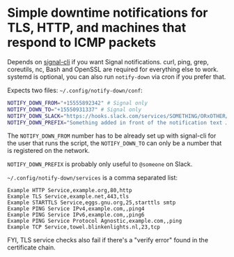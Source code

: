 # Simple downtime notifications for TLS, HTTP, and machines that respond to ICMP packets

Depends on [signal-cli](https://github.com/AsamK/signal-cli) if you want
Signal notifications. curl, ping, grep, coreutils, nc, Bash and OpenSSL are
required for everything else to work. systemd is optional, you can also run
`notify-down` via cron if you prefer that.

Expects two files: `~/.config/notify-down/conf`:

```sh
NOTIFY_DOWN_FROM="+15555892342" # Signal only
NOTIFY_DOWN_TO="+15550931337" # Signal only
NOTIFY_DOWN_SLACK="https://hooks.slack.com/services/SOMETHING/ORxOTHER/HEXADECIMALKEY" # Slack only
NOTIFY_DOWN_PREFIX="Something added in front of the notification text … "
```

The `NOTIFY_DOWN_FROM` number has to be already set up with signal-cli for the
user that runs the script, the `NOTIFY_DOWN_TO` can only be a number that is
registered on the network.

`NOTIFY_DOWN_PREFIX` is probably only useful to `@someone` on Slack.

`~/.config/notify-down/services` is a comma separated list:

```
Example HTTP Service,example.org,80,http
Example TLS Service,example.net,443,tls
Example STARTTLS Service,eggs.gnu.org,25,starttls smtp
Example PING Service IPv4,example.com,,ping4
Example PING Service IPv6,example.com,,ping6
Example PING Service Protocol Agnostic,example.com,,ping
Example TCP Service,towel.blinkenlights.nl,23,tcp
```

FYI, TLS service checks also fail if there's a "verify error" found in the
certificate chain.
